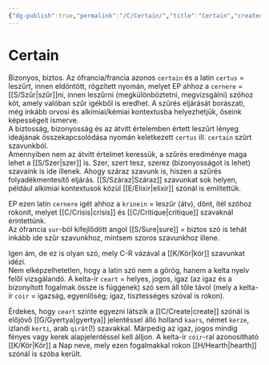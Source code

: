 ```yaml
---
{"dg-publish":true,"permalink":"/C/Certain/","title":"Certain","created":"2023-11-19T03:01","updated":"2024-02-10T03:42"}
---
```



# Certain

Bizonyos, biztos. Az ófrancia/francia azonos `certain` és a latin `certus` = leszűrt, innen eldöntött, rögzített nyomán, melyet EP ahhoz a `cernere` = [[S/Szűr\|szűr]]ni, innen leszűrni (megkülönböztetni, megvizsgálni) szóhoz köt, amely valóban szűr igékből is eredhet. A szűrés eljárását borászati, még inkább orvosi és alkímiai/kémiai kontextusba helyezhetjük, őseink képességeit ismerve.  
A biztosság, bizonyosság és az átvitt értelemben értett leszűrt lényeg ideájának összekapcsolódása nyomán keletkezett `certus` ill. `certain` szűrt szavunkból.  
Amennyiben nem az átvitt értelmet keressük, a szűrés eredménye maga lehet a [[S/Szer\|szer]] is. Szer, szert tesz, szerez (bizonyosságot is lehet) szavaink is ide illenek. Ahogy száraz szavunk is, hiszen a szűrés folyadékmentesítő eljárás. [[S/Száraz\|Száraz]] szavunkat sok helyen, például alkímiai kontextusok közül [[E/Elixir\|elixir]] szónál is említettük.  

EP ezen latin `cernere` igét ahhoz a `krinein` = leszűr (átv), dönt, ítél szóhoz rokonít, melyet [[C/Crisis\|crisis]] és [[C/Critique\|critique]] szavaknál érintettünk.  
Az ófrancia `sur`-ból kifejlődött angol [[S/Sure\|sure]] = biztos szó is tehát inkább ide szűr szavunkhoz, mintsem szoros szavunkhoz illene.  

Igen ám, de ez is olyan szó, mely C-R vázával a [[K/Kör\|kör]] szavunkat idézi.  
Nem elképzelhetetlen, hogy a latin szó nem a görög, hanem a kelta nyelv felől vizsgálandó. A kelta-ír `ceart` = helyes, jogos, igaz (az igaz és a bizonyított fogalmak össze is függenek) szó sem áll tőle távol (mely a kelta-ír `cóir` = igazság, egyenlőség; igaz, tisztességes szóval is rokon).  

Érdekes, hogy `ceart` szinte egyezni látszik a [[C/Create\|create]] szónál is előjövő [[G/Gyertya\|gyertya]] jelentéssel álló holland `kaars`, német `kerze`, izlandi `kerti`, arab `qirât`(!) szavakkal. Márpedig az igaz, jogos mindig fényes vagy kerek alapjelentéssel kell álljon. A kelta-ír `cóir`-ral azonosítható [[K/Kör\|Kör]] a Nap neve, mely ezen fogalmakkal rokon [[H/Hearth\|hearth]] szónál is szóba került.  

  